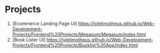 
# Projects
1. [Ecommerce Landing Page UI] https://lyletimotheus.github.io/Web-Development-Projects/Frontend%20Projects/Megasum/Megasum/index.html
2. [Book Lister UI] https://lyletimotheus.github.io/Web-Development-Projects/Frontend%20Projects/Booklist%20App/index.html
